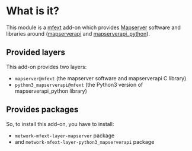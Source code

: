 # What is it?

This module is a [mfext](https://github.com/metwork-framework/mfext) add-on which
provides [Mapserver](https://mapserver.org) software and libraries around
([mapserverapi](https://github.com/metwork-framework/mapserverapi) and
[mapserverapi_python](https://github.com/metwork-framework/mapserverapi_python)).

## Provided layers

This add-on provides two layers:

- `mapserver@mfext` (the mapserver software and mapserverapi C library)
- `python3_mapserverapi@mfext` (the Python3 version of mapserverapi_python library)

## Provides packages

So, to install this add-on, you have to install:

- `metwork-mfext-layer-mapserver` package
- and `metwork-mfext-layer-python3_mapserverapi` package
